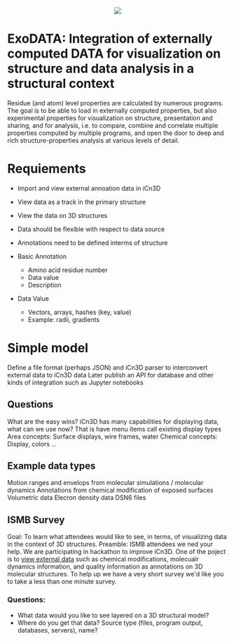 
<p align="center">
  <img src="https://github.com/hackathonismb/Integration-of-externally-computed-DATA-for-visualization-and-analysis-on-structure/blob/master/ExoData%20logo.png">
</p>

# ExoDATA: Integration of externally computed DATA for visualization on structure and data analysis in a structural context 
Residue (and atom) level properties are calculated by numerous programs.  The goal is to be able to load in externally computed properties, but also experimental properties for visualization on structure, presentation and sharing, and for analysis, i.e. to compare, combine and correlate multiple properties computed by multiple programs, and open the door to deep and rich structure-properties analysis at various levels of detail.

# Requiements
* Import and view external annoation data in iCn3D
* View data as a track in the primary structure 
* View the data on 3D structures
* Data should be flexible with respect to data source
* Annotations need to be defined interms of structure

* Basic Annotation
   * Amino acid residue number
   * Data value 
   * Description
* Data Value
   * Vectors, arrays, hashes (key, value)
   * Example: radii, gradients

# Simple model
Define a file format (perhaps JSON) and iCn3D parser to interconvert external data to iCn3D data
Later publish an API for database and other kinds of integration such as Jupyter notebooks

## Questions
What are the easy wins? 
iCn3D has many capabilities for displaying data, what can we use now? That is have menu items call existing display types
Area concepts: Surface displays, wire frames, water
Chemical concepts: Display, colors ...

## Example data types
Motion ranges and envelops from molecular simulations / molecular dynamics
Annotations from chemical modification of exposed surfaces
Volumetric data
Elecron density data
DSN6 files

## ISMB Survey
Goal: To learn what attendees would like to see, in terms, of visualizing data in the context of 3D structures. 
Preamble: ISMB attendees we ned your help. We are participating in hackathon to improve iCn3D. One of the poject is to [view external data](https://github.com/hackathonismb/Integration-of-externally-computed-DATA-for-visualization-and-analysis-on-structure) such as chemical modifications, molecualr dynamics information, and quality information as annotations on 3D molecular structures. To help up we have a very short survey we'd like you to take a less than one minute survey. 

### Questions: 
* What data would you like to see layered on a 3D structural model?
* Where do you get that data? Source type (files, program output, databases, servers), name?
